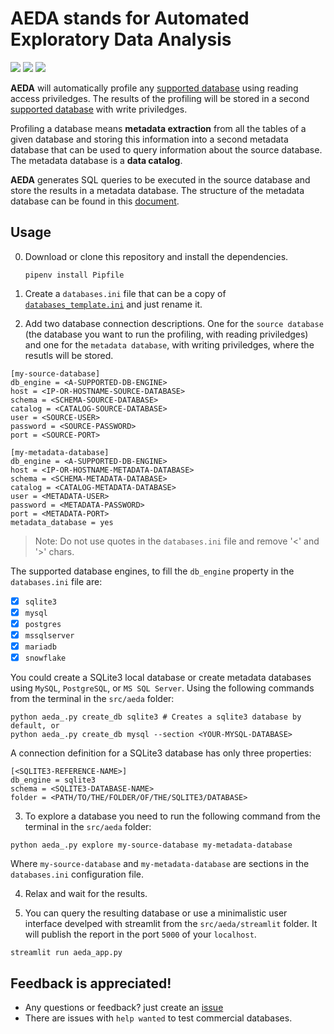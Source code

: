 # AEDA stands for Automated Exploratory Data Analysis

![](https://img.shields.io/github/license/darenasc/aeda)
![](https://img.shields.io/github/last-commit/darenasc/aeda)
![](https://img.shields.io/github/stars/darenasc/aeda?style=social)

**AEDA** will automatically profile any [supported database](docs/supported_databases.md) 
using reading access priviledges. The results of the profiling 
will be stored in a second [supported database](docs/supported_databases.md) 
with write priviledges.

Profiling a database means **metadata extraction** from all the tables of a given 
database and storing this information into a second metadata database that can 
be used to query information about the source database. The metadata database 
is a **data catalog**.

**AEDA** generates SQL queries to be executed in the source database and 
store the results in a metadata database. The structure of the metadata database 
can be found in this [document](docs/sql_code.md).

## Usage

0. Download or clone this repository and install the dependencies.

    `pipenv install Pipfile`

1. Create a `databases.ini` file that can be a copy of 
[`databases_template.ini`](src/aeda/connection_strings/databases_template.ini) 
and just rename it. 

2. Add two database connection descriptions. One for the `source database` 
(the database you want to run the profiling, with reading priviledges) and one 
for the `metadata database`, with writing priviledges, where the resutls will be 
stored.

```CONF
[my-source-database]
db_engine = <A-SUPPORTED-DB-ENGINE>
host = <IP-OR-HOSTNAME-SOURCE-DATABASE>
schema = <SCHEMA-SOURCE-DATABASE>
catalog = <CATALOG-SOURCE-DATABASE>
user = <SOURCE-USER>
password = <SOURCE-PASSWORD>
port = <SOURCE-PORT>

[my-metadata-database]
db_engine = <A-SUPPORTED-DB-ENGINE>
host = <IP-OR-HOSTNAME-METADATA-DATABASE>
schema = <SCHEMA-METADATA-DATABASE>
catalog = <CATALOG-METADATA-DATABASE>
user = <METADATA-USER>
password = <METADATA-PASSWORD>
port = <METADATA-PORT>
metadata_database = yes
```

> Note: Do not use quotes in the `databases.ini` file and remove '<' and '>' chars.

The supported database engines, to fill the `db_engine` property in the `databases.ini` 
file are:

* [x] `sqlite3`
* [x] `mysql`
* [x] `postgres`
* [x] `mssqlserver`
* [x] `mariadb`
* [x] `snowflake`

You could create a SQLite3 local database or create metadata databases using `MySQL`, 
`PostgreSQL`, or `MS SQL Server`. Using the following commands from the terminal 
in the `src/aeda` folder:

```
python aeda_.py create_db sqlite3 # Creates a sqlite3 database by default, or
python aeda_.py create_db mysql --section <YOUR-MYSQL-DATABASE>
```

A connection definition for a SQLite3 database has only three properties:

```CONF
[<SQLITE3-REFERENCE-NAME>]
db_engine = sqlite3
schema = <SQLITE3-DATABASE-NAME>
folder = <PATH/TO/THE/FOLDER/OF/THE/SQLITE3/DATABASE>
```

3. To explore a database you need to run the following command from the terminal 
in the `src/aeda` folder:

```
python aeda_.py explore my-source-database my-metadata-database
```

Where `my-source-database` and `my-metadata-database` are sections in the 
`databases.ini` configuration file.

4. Relax and wait for the results.

5. You can query the resulting database or use a minimalistic user interface 
develped with streamlit from the `src/aeda/streamlit` folder. It will publish the 
report in the port `5000` of your `localhost`.

```
streamlit run aeda_app.py
```


## Feedback is appreciated!

- Any questions or feedback? just create an [issue](https://github.com/darenasc/aeda/issues)
- There are issues with `help wanted` to test commercial databases.

